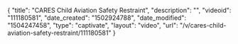 {
    "title": "CARES Child Aviation Safety Restraint",
    "description": "",
    "videoid": "111180581",
    "date_created": "1502924788",
    "date_modified": "1504247458",
    "type": "captivate",
    "layout": "video",
    "url": "\/v\/cares-child-aviation-safety-restraint\/111180581"
}